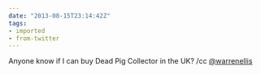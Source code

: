 ```yaml
---
date: "2013-08-15T23:14:42Z"
tags:
- imported
- from-twitter
---
```

Anyone know if I can buy Dead Pig Collector in the UK? /cc [@warrenellis](https://twitter.com/warrenellis)
